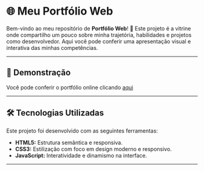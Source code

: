 # 🌐 Meu Portfólio Web  

Bem-vindo ao meu repositório de **Portfólio Web**! 🚀 Este projeto é a vitrine onde compartilho um pouco sobre minha trajetória, habilidades e projetos como desenvolvedor. Aqui você pode conferir uma apresentação visual e interativa das minhas competências.  

---

## 🎨 Demonstração  
Você pode conferir o portfólio online clicando [aqui](https://sousaian.github.io/portifolio-web/) 

---

## 🛠️ Tecnologias Utilizadas  

Este projeto foi desenvolvido com as seguintes ferramentas:  

- **HTML5:** Estrutura semântica e responsiva.  
- **CSS3:** Estilização com foco em design moderno e responsivo.  
- **JavaScript:** Interatividade e dinamismo na interface.  

---

